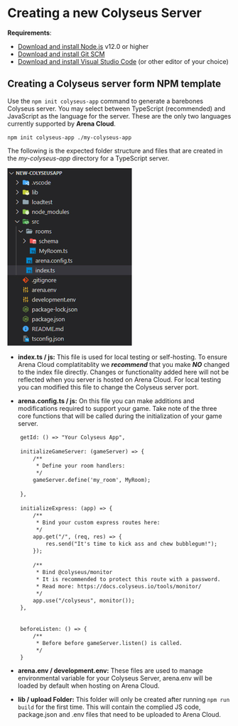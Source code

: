 # Creating a new Colyseus Server

**Requirements**:

- [Download and install Node.js](https://nodejs.org/) v12.0 or higher
- [Download and install Git SCM](https://git-scm.com/downloads)
- [Download and install Visual Studio Code](https://code.visualstudio.com/) (or other editor of your choice)

## Creating a Colyseus server form NPM template

Use the `npm init colyseus-app` command to generate a barebones Colyseus server. You may select between TypeScript (recommended) and JavaScript as the language for the server. These are the only two languages currently supported by **Arena Cloud**.

```
npm init colyseus-app ./my-colyseus-app
```

The following is the expected folder structure and files that are created in the *my-colyseus-app* directory for a TypeScript server.

![NPM Code](../../images/new-arena-server-code.jpg)

- **index.ts / js:** This file is used for local testing or self-hosting. To ensure Arena Cloud complatitablity we ***recommend*** that you make ***NO*** changed to the index file directly. Changes or functionality added here will not be reflected when you server is hosted on Arena Cloud. For local testing you can modified this file to change the Colyseus server port.

- **arena.config.ts / js:** On this file you can make additions and modifications required to support your game. Take note of the three core functions that will be called during the initialization of your game server. 

```
    getId: () => "Your Colyseus App",

    initializeGameServer: (gameServer) => {
        /**
         * Define your room handlers:
         */
        gameServer.define('my_room', MyRoom);

    },

    initializeExpress: (app) => {
        /**
         * Bind your custom express routes here:
         */
        app.get("/", (req, res) => {
            res.send("It's time to kick ass and chew bubblegum!");
        });

        /**
         * Bind @colyseus/monitor
         * It is recommended to protect this route with a password.
         * Read more: https://docs.colyseus.io/tools/monitor/
         */
        app.use("/colyseus", monitor());
    },


    beforeListen: () => {
        /**
         * Before before gameServer.listen() is called.
         */
    }
```

- **arena.env / development.env:** These files are used to manage environmental variable for your Colyseus Server, arena.env will be loaded by default when hosting on Arena Cloud.

- **lib / upload Folder:** This folder will only be created after running ```npm run build``` for the first time. This will contain the complied JS code, package.json and .env files that need to be uploaded to Arena Cloud.